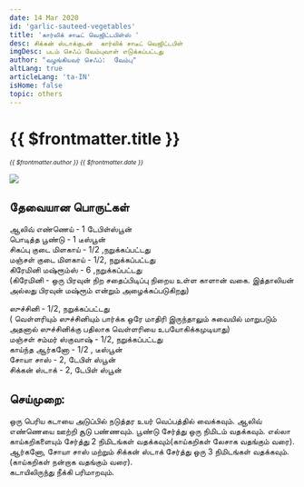```yaml
---
date: 14 Mar 2020
id: 'garlic-sauteed-vegetables'
title: 'கார்லிக் சாடீட் வெஜிட்டபிள்ஸ் '
desc: சிக்கன் ஸ்டாக்குடன்  கார்லிக் சாடீட் வெஜிட்டபிள்
imgDesc: படம் செஃப் வேம்புவாள் எடுக்கப்பட்டது
author: "வழங்கியவர் செஃப்:  வேம்பு"
altLang: true
articleLang: 'ta-IN'
isHome: false
topic: others
---
```


# {{ $frontmatter.title }}
<i style="font-size: 0.75em;"> {{ $frontmatter.author }} {{ $frontmatter.date }} </i>

![](/img/others/garlic-sauteed-vegetables/_thumbnail.png)

## தேவையான பொருட்கள் 

ஆலிவ் எண்ணெய் - 1 டேபிள்ஸ்பூன்   
பொடித்த பூண்டு - 1 டீஸ்பூன்  
சிகப்பு குடை மிளகாய் - 1/2 ,நறுக்கப்பட்டது  
மஞ்சள் குடை மிளகாய் - 1/2,  நறுக்கப்பட்டது  
கிரேமினி  மஷ்ரூம்ஸ் - 6 ,நறுக்கப்பட்டது  
(கிரேமினி - ஒரு பிரவுன் நிற சதைப்பிடிப்பு நிறைய உள்ள காளான் வகை. இத்தாலியன் அல்லது பிரவுன்  மஷ்ரூம் என்றும் அழைக்கப்படுகிறது)  

ஸுச்சினி - 1/2,  நறுக்கப்பட்டது  
( வெள்ளரியும் ஸுச்சினியும் பார்க்க ஒரே மாதிரி இருந்தாலும் சுவையில் மாறுபடும் அதனால் ஸுச்சினிக்கு பதிலாக வெள்ளரியை உபயோகிக்கமுடியாது)   
மஞ்சள் சம்மர் ஸ்குவாஷ்  - 1/2,  நறுக்கப்பட்டது  
காய்ந்த ஆர்கனோ - 1/2 , டீஸ்பூன்  
சோயா சாஸ் - 2, டேபிள் ஸ்பூன்  
சிக்கன் ஸ்டாக்  - 2, டேபிள் ஸ்பூன்  

## செய்முறை:

ஒரு பெரிய கடாயை அடுப்பில் நடுத்தர உயர் வெப்பத்தில்  வைக்கவும்.
ஆலிவ் எண்ணெயை  ஊற்றி சூடு பண்ணவும். பூண்டு சேர்த்து ஒரு நிமிடம்  வதக்கவும். 
எல்லா காய்கறிகளையும் சேர்த்து 2 நிமிடங்கள் வதக்கவும்(காய்கறிகள் லேசாக வதங்கும் வரை).  
ஆர்கனோ, சோயா சாஸ் மற்றும் சிக்கன் ஸ்டாக் சேர்த்து ஒரு 3  நிமிடங்கள் வதக்கவும்.(காய்கறிகள் நன்றாக வதங்கும் வரை).  
கடாயிலிருந்து நீக்கி பரிமாறவும்.
